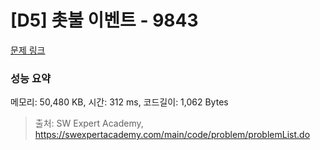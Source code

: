 # [D5] 촛불 이벤트 - 9843 

[문제 링크](https://swexpertacademy.com/main/code/problem/problemDetail.do?contestProbId=AXGBKzuaPOoDFAXR) 

### 성능 요약

메모리: 50,480 KB, 시간: 312 ms, 코드길이: 1,062 Bytes



> 출처: SW Expert Academy, https://swexpertacademy.com/main/code/problem/problemList.do